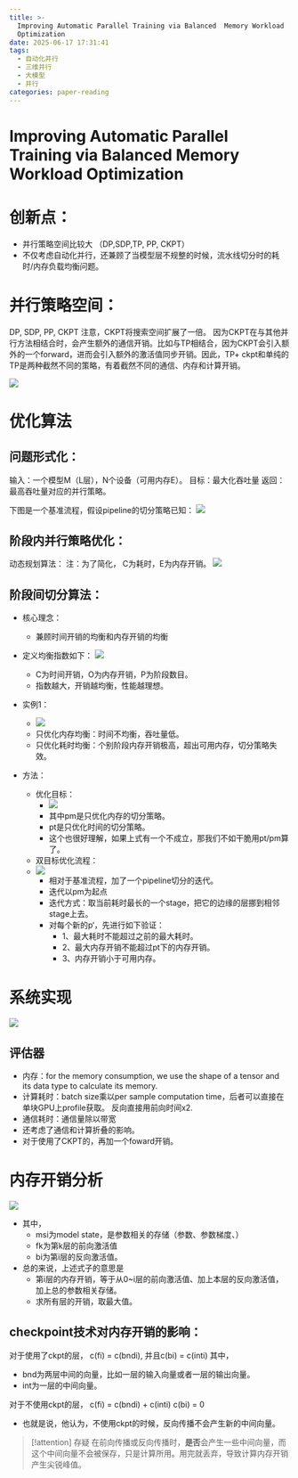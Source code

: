 ```yaml
---
title: >-
  Improving Automatic Parallel Training via Balanced  Memory Workload
  Optimization
date: 2025-06-17 17:31:41
tags: 
  - 自动化并行
  - 三维并行
  - 大模型
  - 并行
categories: paper-reading
---
```


# Improving Automatic Parallel Training via Balanced  Memory Workload Optimization



# 创新点：
- 并行策略空间比较大 （DP,SDP,TP, PP, CKPT）
- 不仅考虑自动化并行，还兼顾了当模型层不规整的时候，流水线切分时的耗时/内存负载均衡问题。


# 并行策略空间：
DP, SDP, PP, CKPT
注意，CKPT将搜索空间扩展了一倍。
因为CKPT在与其他并行方法相结合时，会产生额外的通信开销。比如与TP相结合，因为CKPT会引入额外的一个forward，进而会引入额外的激活值同步开销。因此，TP+ ckpt和单纯的TP是两种截然不同的策略，有着截然不同的通信、内存和计算开销。

![](</source/images/Pasted image 20250617150730.png>)
# 优化算法
## 问题形式化：
输入：一个模型M（L层），N个设备（可用内存E）。
目标：最大化吞吐量
返回：最高吞吐量对应的并行策略。

下图是一个基准流程，假设pipeline的切分策略已知：
![](</source/images/Pasted image 20250617170627.png>)
## 阶段内并行策略优化：
动态规划算法：
注：为了简化，
C为耗时，E为内存开销。
![](</source/images/Pasted image 20250617155234.png>)

## 阶段间切分算法：
- 核心理念：
	- 兼顾时间开销的均衡和内存开销的均衡
- 定义均衡指数如下：
  ![](</source/images/Pasted image 20250617164451.png>)
	- C为时间开销，O为内存开销，P为阶段数目。
	- 指数越大，开销越均衡，性能越理想。

- 实例1：
	- ![](</source/images/Pasted image 20250617165129.png>)
	- 只优化内存均衡：时间不均衡，吞吐量低。
	- 只优化耗时均衡：个别阶段内存开销极高，超出可用内存，切分策略失效。
- 方法：
	- 优化目标：
		- ![](</source/images/Pasted image 20250617170038.png>)
		- 其中pm是只优化内存的切分策略。
		- pt是只优化时间的切分策略。
		- 这个也很好理解，如果上式有一个不成立，那我们不如干脆用pt/pm算了。
	- 双目标优化流程：
    - ![](</source/images/Pasted image 20250617170652.png>)
		- 相对于基准流程，加了一个pipeline切分的迭代。
		- 迭代以pm为起点
		- 迭代方式：取当前耗时最长的一个stage，把它的边缘的层挪到相邻stage上去。
		- 对每个新的p‘，先进行如下验证：
			- 1、最大耗时不能超过之前的最大耗时。
			- 2、最大内存开销不能超过pt下的内存开销。
			- 3、内存开销小于可用内存。
# 系统实现
![](</source/images/Pasted image 20250617141420.png>)

## 评估器
- 内存：for the memory consumption, we use the shape of a tensor and its data type to calculate its memory.
- 计算耗时：batch size乘以per sample computation time，后者可以直接在单块GPU上profile获取。 反向直接用前向时间x2.
- 通信耗时：通信量除以带宽
- 还考虑了通信和计算折叠的影响。
- 对于使用了CKPT的，再加一个foward开销。

# 内存开销分析
![](</source/images/Pasted image 20250617143104.png>)
- 其中，
	- msi为model state，是参数相关的存储（参数、参数梯度、）
	- fk为第k层的前向激活值
	- bi为第i层的反向激活值。
- 总的来说，上述式子的意思是
	- 第i层的内存开销，等于从0~i层的前向激活值、加上本层的反向激活值，加上总的参数相关存储。
	- 求所有层的开销，取最大值。

## checkpoint技术对内存开销的影响：
对于使用了ckpt的层，
c(fi) = c(bndi), 并且c(bi) = c(inti)
其中，
- bnd为两层中间的向量，比如一层的输入向量或者一层的输出向量。
- int为一层的中间向量。

对于不使用ckpt的层，
c(fi) = c(bndi) + c(inti)
c(bi) = 0
- 也就是说，他认为，不使用ckpt的时候，反向传播不会产生新的中间向量。
  
> [!attention] 存疑
在前向传播或反向传播时，**是否**会产生一些中间向量，而这个中间向量不会被保存，只是计算所用。用完就丢弃，导致计算内存开销产生尖锐峰值。



